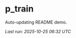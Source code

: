 # p_train

Auto-updating README demo.

<!--START_SECTION:status-->
_Last run: 2025-10-25 06:32 UTC_
<!--END_SECTION:status-->






























































































































































































































































































































































































































































































































































































































































































































































































































































































































































































































































































































































































































































































































































































































































